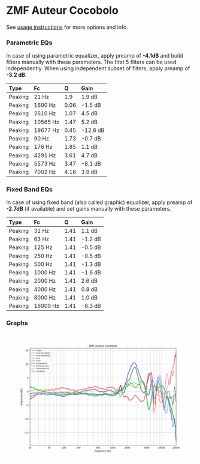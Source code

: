 # ZMF Auteur Cocobolo
See [usage instructions](https://github.com/jaakkopasanen/AutoEq#usage) for more options and info.

### Parametric EQs
In case of using parametric equalizer, apply preamp of **-4.1dB** and build filters manually
with these parameters. The first 5 filters can be used independently.
When using independent subset of filters, apply preamp of **-3.2 dB**.

| Type    | Fc       |    Q | Gain     |
|:--------|:---------|:-----|:---------|
| Peaking | 21 Hz    | 1.9  | 1.9 dB   |
| Peaking | 1600 Hz  | 0.06 | -1.5 dB  |
| Peaking | 2610 Hz  | 1.07 | 4.5 dB   |
| Peaking | 10565 Hz | 1.47 | 5.2 dB   |
| Peaking | 19677 Hz | 0.45 | -12.8 dB |
| Peaking | 90 Hz    | 1.73 | -0.7 dB  |
| Peaking | 176 Hz   | 1.85 | 1.1 dB   |
| Peaking | 4291 Hz  | 3.61 | 4.7 dB   |
| Peaking | 5573 Hz  | 3.47 | -8.1 dB  |
| Peaking | 7002 Hz  | 4.16 | 3.9 dB   |

### Fixed Band EQs
In case of using fixed band (also called graphic) equalizer, apply preamp of **-2.7dB**
(if available) and set gains manually with these parameters.

| Type    | Fc       |    Q | Gain    |
|:--------|:---------|:-----|:--------|
| Peaking | 31 Hz    | 1.41 | 1.1 dB  |
| Peaking | 63 Hz    | 1.41 | -1.2 dB |
| Peaking | 125 Hz   | 1.41 | -0.5 dB |
| Peaking | 250 Hz   | 1.41 | -0.5 dB |
| Peaking | 500 Hz   | 1.41 | -1.3 dB |
| Peaking | 1000 Hz  | 1.41 | -1.6 dB |
| Peaking | 2000 Hz  | 1.41 | 2.6 dB  |
| Peaking | 4000 Hz  | 1.41 | 0.8 dB  |
| Peaking | 8000 Hz  | 1.41 | 1.0 dB  |
| Peaking | 16000 Hz | 1.41 | -8.3 dB |

### Graphs
![](./ZMF%20Auteur%20Cocobolo.png)